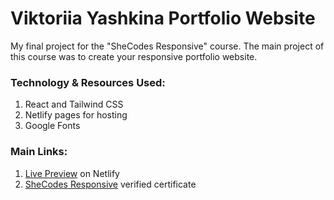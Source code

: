 # Viktoriia Yashkina Portfolio Website

My final project for the "SheCodes Responsive" course. The main project of this course was to create your responsive portfolio website.
<br />
### Technology & Resources Used:
1. React and Tailwind CSS
2. Netlify pages for hosting
3. Google Fonts
### Main Links:
1. <a href="https://loquacious-frangipane-fb390e.netlify.app/">Live Preview</a> on Netlify
2. <a href="https://www.shecodes.io/certificates/b43458f021d6fd49ffbf73b5a7f9a015">SheCodes Responsive</a> verified certificate
